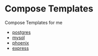# Compose Templates

Compose Templates for me

- [postgres](https://github.com/SongCastle/compose-templates/tree/main/postgres)
- [mysql](https://github.com/SongCastle/compose-templates/tree/main/mysql)
- [phoenix](https://github.com/SongCastle/compose-templates/tree/main/phoenix)
- [express](https://github.com/SongCastle/compose-templates/tree/main/express)
